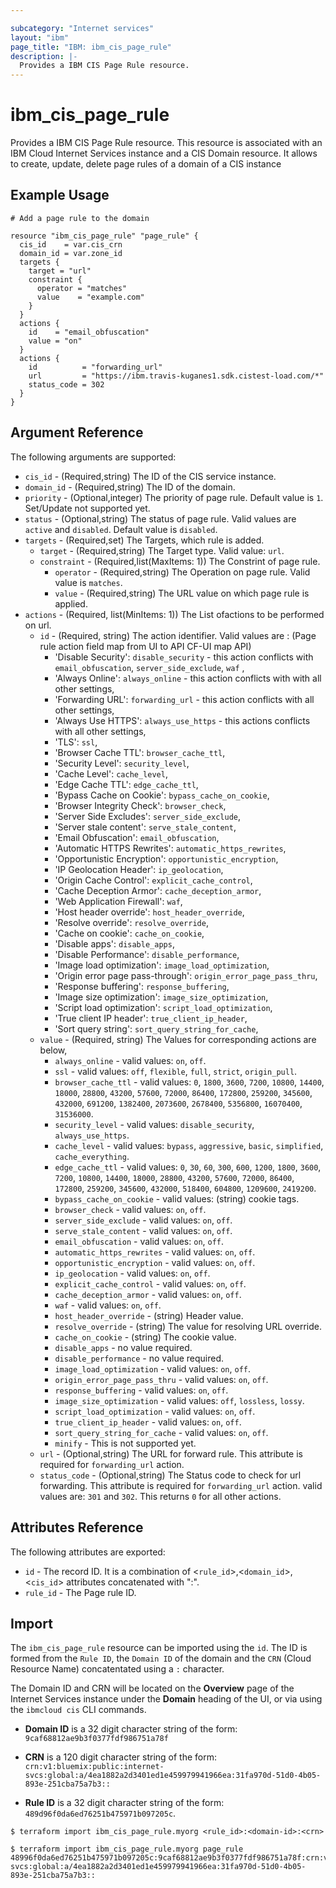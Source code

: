 ```yaml
---

subcategory: "Internet services"
layout: "ibm"
page_title: "IBM: ibm_cis_page_rule"
description: |-
  Provides a IBM CIS Page Rule resource.
---
```


# ibm_cis_page_rule

Provides a IBM CIS Page Rule resource. This resource is associated with an IBM Cloud Internet Services instance and a CIS Domain resource. It allows to create, update, delete page rules of a domain of a CIS instance

## Example Usage

```hcl
# Add a page rule to the domain

resource "ibm_cis_page_rule" "page_rule" {
  cis_id    = var.cis_crn
  domain_id = var.zone_id
  targets {
    target = "url"
    constraint {
      operator = "matches"
      value    = "example.com"
    }
  }
  actions {
    id    = "email_obfuscation"
    value = "on"
  }
  actions {
    id          = "forwarding_url"
    url         = "https://ibm.travis-kuganes1.sdk.cistest-load.com/*"
    status_code = 302
  }
}
```

## Argument Reference

The following arguments are supported:

- `cis_id` - (Required,string) The ID of the CIS service instance.
- `domain_id` - (Required,string) The ID of the domain.
- `priority` - (Optional,integer) The priority of page rule. Default value is `1`. Set/Update not supported yet.
- `status` - (Optional,string) The status of page rule. Valid values are `active` and `disabled`. Default value is `disabled`.
- `targets` - (Required,set) The Targets, which rule is added.
  - `target` - (Required,string) The Target type. Valid value: `url`.
  - `constraint` - (Required,list(MaxItems: 1)) The Constrint of page rule.
    - `operator` - (Required,string) The Operation on page rule. Valid value is `matches`.
    - `value` - (Required,string) The URL value on which page rule is applied.
- `actions` - (Required, list(MinItems: 1)) The List ofactions to be performed on url.
  - `id` - (Required, string) The action identifier. Valid values are : (Page rule action field map from UI to API CF-UI map API)
    - 'Disable Security': `disable_security` - this action conflicts with `email_obfuscation`, `server_side_exclude`, `waf` ,
    - 'Always Online': `always_online` - this action conflicts with with all other settings,
    - 'Forwarding URL': `forwarding_url` - this action conflicts with all other settings,
    - 'Always Use HTTPS': `always_use_https` - this actions conflicts with all other settings,
    - 'TLS': `ssl`,
    - 'Browser Cache TTL': `browser_cache_ttl`,
    - 'Security Level': `security_level`,
    - 'Cache Level': `cache_level`,
    - 'Edge Cache TTL': `edge_cache_ttl`,
    - 'Bypass Cache on Cookie': `bypass_cache_on_cookie`,
    - 'Browser Integrity Check': `browser_check`,
    - 'Server Side Excludes': `server_side_exclude`,
    - 'Server stale content': `serve_stale_content`,
    - 'Email Obfuscation': `email_obfuscation`,
    - 'Automatic HTTPS Rewrites': `automatic_https_rewrites`,
    - 'Opportunistic Encryption': `opportunistic_encryption`,
    - 'IP Geolocation Header': `ip_geolocation`,
    - 'Origin Cache Control': `explicit_cache_control`,
    - 'Cache Deception Armor': `cache_deception_armor`,
    - 'Web Application Firewall': `waf`,
    - 'Host header override': `host_header_override`,
    - 'Resolve override': `resolve_override`,
    - 'Cache on cookie': `cache_on_cookie`,
    - 'Disable apps': `disable_apps`,
    - 'Disable Performance': `disable_performance`,
    - 'Image load optimization': `image_load_optimization`,
    - 'Origin error page pass-through': `origin_error_page_pass_thru`,
    - 'Response buffering': `response_buffering`,
    - 'Image size optimization': `image_size_optimization`,
    - 'Script load optimization': `script_load_optimization`,
    - 'True client IP header': `true_client_ip_header`,
    - 'Sort query string': `sort_query_string_for_cache`,
  - `value` - (Required, string) The Values for corresponding actions are below,
    - `always_online` - valid values: `on`, `off`.
    - `ssl` - valid values: `off`, `flexible`, `full`, `strict`, `origin_pull`.
    - `browser_cache_ttl` - valid values: `0`, `1800`, `3600`, `7200`, `10800`, `14400`, `18000`, `28800`, `43200`, `57600`, `72000`, `86400`, `172800`, `259200`, `345600`, `432000`, `691200`, `1382400`, `2073600`, `2678400`, `5356800`, `16070400`, `31536000`.
    - `security_level` - valid values: `disable_security`, `always_use_https`.
    - `cache_level` - valid values: `bypass`, `aggressive`, `basic`, `simplified`, `cache_everything`.
    - `edge_cache_ttl` - valid values: `0`, `30`, `60`, `300`, `600`, `1200`, `1800`, `3600`, `7200`, `10800`, `14400`, `18000`, `28800`, `43200`, `57600`, `72000`, `86400`, `172800`, `259200`, `345600`, `432000`, `518400`, `604800`, `1209600`, `2419200`.
    - `bypass_cache_on_cookie` - valid values: (string) cookie tags.
    - `browser_check` - valid values: `on`, `off`.
    - `server_side_exclude` - valid values: `on`, `off`.
    - `serve_stale_content` - valid values: `on`, `off`.
    - `email_obfuscation` - valid values: `on`, `off`.
    - `automatic_https_rewrites` - valid values: `on`, `off`.
    - `opportunistic_encryption` - valid values: `on`, `off`.
    - `ip_geolocation` - valid values: `on`, `off`.
    - `explicit_cache_control` - valid values: `on`, `off`.
    - `cache_deception_armor` - valid values: `on`, `off`.
    - `waf` - valid values: `on`, `off`.
    - `host_header_override` - (string) Header value.
    - `resolve_override` - (string) The value for resolving URL override.
    - `cache_on_cookie` - (string) The cookie value.
    - `disable_apps` - no value required.
    - `disable_performance` - no value required.
    - `image_load_optimization` - valid values: `on`, `off`.
    - `origin_error_page_pass_thru` - valid values: `on`, `off`.
    - `response_buffering` - valid values: `on`, `off`.
    - `image_size_optimization` - valid values: `off`, `lossless`, `lossy`.
    - `script_load_optimization` - valid values: `on`, `off`.
    - `true_client_ip_header` - valid values: `on`, `off`.
    - `sort_query_string_for_cache` - valid values: `on`, `off`.
    - `minify` - This is not supported yet.
  - `url` - (Optional,string) The URL for forward rule. This attribute is required for `forwarding_url` action.
  - `status_code` - (Optional,string) The Status code to check for url forwarding. This attribute is required for `forwarding_url` action. valid values are: `301` and `302`. This returns `0` for all other actions.

## Attributes Reference

The following attributes are exported:

- `id` - The record ID. It is a combination of <`rule_id`>,<`domain_id`>,<`cis_id`> attributes concatenated with ":".
- `rule_id` - The Page rule ID.

## Import

The `ibm_cis_page_rule` resource can be imported using the `id`. The ID is formed from the `Rule ID`, the `Domain ID` of the domain and the `CRN` (Cloud Resource Name) concatentated using a `:` character.

The Domain ID and CRN will be located on the **Overview** page of the Internet Services instance under the **Domain** heading of the UI, or via using the `ibmcloud cis` CLI commands.

- **Domain ID** is a 32 digit character string of the form: `9caf68812ae9b3f0377fdf986751a78f`

- **CRN** is a 120 digit character string of the form: `crn:v1:bluemix:public:internet-svcs:global:a/4ea1882a2d3401ed1e459979941966ea:31fa970d-51d0-4b05-893e-251cba75a7b3::`

- **Rule ID** is a 32 digit character string of the form: `489d96f0da6ed76251b475971b097205c`.

```
$ terraform import ibm_cis_page_rule.myorg <rule_id>:<domain-id>:<crn>

$ terraform import ibm_cis_page_rule.myorg page_rule 48996f0da6ed76251b475971b097205c:9caf68812ae9b3f0377fdf986751a78f:crn:v1:bluemix:public:internet-svcs:global:a/4ea1882a2d3401ed1e459979941966ea:31fa970d-51d0-4b05-893e-251cba75a7b3::
```
